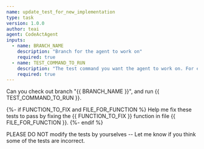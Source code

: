 ```yaml
---
name: update_test_for_new_implementation
type: task
version: 1.0.0
author: teai
agent: CodeActAgent
inputs:
  - name: BRANCH_NAME
    description: "Branch for the agent to work on"
    required: true
  - name: TEST_COMMAND_TO_RUN
    description: "The test command you want the agent to work on. For example, `pytest tests/unit/test_bash_parsing.py`"
    required: true
---
```


Can you check out branch "{{ BRANCH_NAME }}", and run {{ TEST_COMMAND_TO_RUN }}.

{%- if FUNCTION_TO_FIX and FILE_FOR_FUNCTION %}
Help me fix these tests to pass by fixing the {{ FUNCTION_TO_FIX }} function in file {{ FILE_FOR_FUNCTION }}.
{%- endif %}

PLEASE DO NOT modify the tests by yourselves -- Let me know if you think some of the tests are incorrect.
